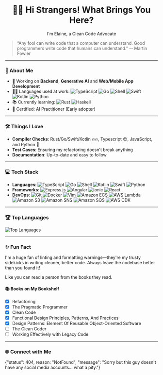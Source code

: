 <h1 style="text-align: center;">👋🏻 Hi Strangers! What Brings You Here?</h1>
<p style="text-align: center;">I'm Elaine, a Clean Code Advocate</p>

> “Any fool can write code that a computer can understand. Good programmers write code that humans can understand.”
> -- Martin Fowler

---

### 🚀 About Me

- 🌟 Working on **Backend**, **Generative AI** and **Web/Mobile App Development**
- 🧑‍💻 Languages used at work: ![TypeScript](https://img.shields.io/badge/TypeScript-007ACC?style=flat&logo=typescript&logoColor=white) ![Go](https://img.shields.io/badge/Go-00ADD8?style=flat&logo=go&logoColor=white) ![Shell](https://img.shields.io/badge/Shell-5391FE?style=flat&logo=gnu-bash&logoColor=white) ![Swift](https://img.shields.io/badge/Swift-FA7343?style=flat&logo=swift&logoColor=white) ![Kotlin](https://img.shields.io/badge/Kotlin-0095D5?style=flat&logo=kotlin&logoColor=white) ![Python](https://img.shields.io/badge/Python-3776AB?style=flat&logo=python&logoColor=white)
- 📚 Currently learning: ![Rust](https://img.shields.io/badge/Rust-000000?style=flat&logo=rust&logoColor=white) ![Haskell](https://img.shields.io/badge/Haskell-5e5086?style=flat&logo=haskell&logoColor=white)
- 🏅 Certified: AI Practitioner (Early adopter)

---

### 🛠️ Things I Love

- **Compiler Checks**: Rust/Go/Swift/Kotlin 🔥🔥, Typescript 😌, JavaScript, and Python 🥹
- **Test Cases**: Ensuring my refactoring doesn't break anything
- **Documentation**: Up-to-date and easy to follow

---

### 💻 Tech Stack

- **Languages**:  ![TypeScript](https://img.shields.io/badge/TypeScript-007ACC?style=flat&logo=typescript&logoColor=white) ![Go](https://img.shields.io/badge/Go-00ADD8?style=flat&logo=go&logoColor=white) ![Shell](https://img.shields.io/badge/Shell-5391FE?style=flat&logo=gnu-bash&logoColor=white) ![Kotlin](https://img.shields.io/badge/Kotlin-0095D5?style=flat&logo=kotlin&logoColor=white) ![Swift](https://img.shields.io/badge/Swift-FA7343?style=flat&logo=swift&logoColor=white) ![Python](https://img.shields.io/badge/Python-3776AB?style=flat&logo=python&logoColor=white)
- **Frameworks**: ![Express.js](https://img.shields.io/badge/Express.js-000000?style=flat&logo=express&logoColor=white) ![Angular](https://img.shields.io/badge/Angular-DD0031?style=flat&logo=angular&logoColor=white) ![Ionic](https://img.shields.io/badge/Ionic-3880FF?style=flat&logo=ionic&logoColor=white) ![React](https://img.shields.io/badge/React-20232A?style=flat&logo=react&logoColor=61DAFB)
- **DevOps**: ![Git](https://img.shields.io/badge/Git-F05032?style=flat&logo=git&logoColor=white) ![Docker](https://img.shields.io/badge/Docker-2496ED?style=flat&logo=docker&logoColor=white) ![Vim](https://img.shields.io/badge/Vim-019733?style=flat&logo=vim&logoColor=white) ![Amazon ECS](https://img.shields.io/badge/Amazon%20ECS-FF9900?style=flat&logo=amazon-ecs&logoColor=white) ![AWS Lambda](https://img.shields.io/badge/AWS%20Lambda-FF9900?style=flat&logo=aws-lambda&logoColor=white) ![Amazon S3](https://img.shields.io/badge/Amazon%20S3-569A31?style=flat&logo=amazon-s3&logoColor=white) ![Amazon SNS](https://img.shields.io/badge/Amazon%20SNS-FF9900?style=flat&logo=amazon-aws&logoColor=white) ![Amazon SQS](https://img.shields.io/badge/Amazon%20SQS-FF9900?style=flat&logo=amazon-aws&logoColor=white) ![AWS CDK](https://img.shields.io/badge/AWS%20CDK-FF9900?style=flat&logo=amazon-aws&logoColor=white)

---

### 🏆 Top Languages

![Top Languages](https://github-readme-stats.vercel.app/api/top-langs/?username=yt20chill&layout=compact&theme=radical)

---

### ✨ Fun Fact

I'm a huge fan of linting and formatting warnings—they're my trusty sidekicks in writing cleaner, better code. Always leave the codebase better than you found it!

Like you can read a person from the books they read.

#### 📚 Books on My Bookshelf

- [x] Refactoring
- [x] The Pragmatic Programmer
- [x] Clean Code
- [x] Functional Design Principles, Patterns, And Practices
- [x] Design Patterns: Element Of Reusable Object-Oriented Software
- [ ] The Clean Coder
- [ ] Working Effectively with Legacy Code

---

### 🌐 Connect with Me

{"status": 404, reason: "NotFound",  "message": "Sorry but this guy doesn't have any social media accounts... what a pity."}

